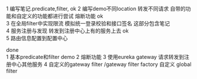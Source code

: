 1 编写笔记.predicate,filter,  ok
2 编写demo不同location 转发不同请求  自带的功能和自定义的功能都进行尝试 熔断功能 ok  
3 在全局filter中实现限流 模拟统一登录校验和接口签名 这部分包含笔记     
4 服务注册与发现  转发到注册中心上有的服务上去   ok  
5 路由信息配置到配置中心

done  
1 基本predicate和filter demo 
2 熔断功能 
3 使用eureka gateway 请求转发到注册中心其他服务
4 自定义的gateway filter /gateway filter factory 自定义 global filter 